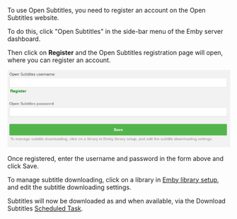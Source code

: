 To use Open Subtitles, you need to register an account on the Open Subtitles website.

To do this, click "Open Subtitles" in the side-bar menu of the Emby server dashboard.

Then click on **Register** and the Open Subtitles registration page will open, where you can register an account.

![](images/server/OpenSubtitles1.png)

Once registered, enter the username and password in the form above and click Save.

To manage subtitle downloading, click on a library in [Emby library setup](Library-Setup#subtitles), and edit the subtitle downloading settings.

Subtitles will now be downloaded as and when available, via the Download Subtitles [Scheduled Task](Scheduled-tasks).
